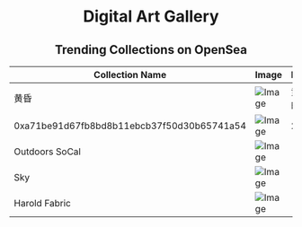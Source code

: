 # <div align="center">Digital Art Gallery</div>

## <div align="center">Trending Collections on OpenSea</div>

<div align="center">

| Collection Name | Image | Description | OpenSea Link |
|-----------------|-------|-------------|--------------|
| 黄昏 | ![Image](https://i.seadn.io/s/raw/files/3601cde98e0f0a394cdad2e0b30626ba.jpg?w=500&auto=format) | 黄昏中孤独的树 | [https://opensea.io/collection/huang-hun-2](https://opensea.io/collection/huang-hun-2) |
| 0xa71be91d67fb8bd8b11ebcb37f50d30b65741a54 | ![Image](https://i.seadn.io/s/raw/files/1d6bee39aad0cf03fb921d3a928ad1e6.gif?w=500&auto=format) | 2100 | [https://opensea.io/collection/0xa71be91d67fb8bd8b11ebcb37f50d30b65741a54](https://opensea.io/collection/0xa71be91d67fb8bd8b11ebcb37f50d30b65741a54) |
| Outdoors SoCal | ![Image](https://i.seadn.io/s/raw/files/ed7f44e090e03946f53de948563d20c3.jpg?w=500&auto=format) |  | [https://opensea.io/collection/outdoors-socal](https://opensea.io/collection/outdoors-socal) |
| Sky | ![Image](https://i.seadn.io/s/raw/files/5ddf4c74b20db3b75612b71da30da440.jpg?w=500&auto=format) |  | [https://opensea.io/collection/sky-704](https://opensea.io/collection/sky-704) |
| Harold Fabric | ![Image](https://i.seadn.io/s/raw/files/ee94328b3d27be7a4ca52f64c34bfb70.jpg?w=500&auto=format) |  | [https://opensea.io/collection/harold-fabric](https://opensea.io/collection/harold-fabric) |

</div>
